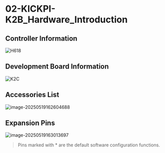 # 02-KICKPI-K2B_Hardware_Introduction

## Controller Information

![H618](http://tanzhtanzh.oss-cn-shenzhen.aliyuncs.com/img/image-20240320092438171.png)

## Development Board Information

![K2C](http://tanzhtanzh.oss-cn-shenzhen.aliyuncs.com/img/image-20250514095507899.png)



## Accessories List

![image-20250519162604688](http://tanzhtanzh.oss-cn-shenzhen.aliyuncs.com/img/image-20250519162604688.png)

## Expansion Pins

![image-20250519163013697](http://tanzhtanzh.oss-cn-shenzhen.aliyuncs.com/img/image-20250519163013697.png)

> Pins marked with * are the default software configuration functions.
